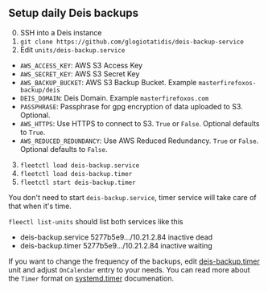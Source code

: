 ## Setup daily Deis backups

0. SSH into a Deis instance
1. `git clone https://github.com/glogiotatidis/deis-backup-service`
2. Edit `units/deis-backup.service`
  - `AWS_ACCESS_KEY`: AWS S3 Access Key
  - `AWS_SECRET_KEY`: AWS S3 Secret Key
  - `AWS_BACKUP_BUCKET`: AWS S3 Backup Bucket. Example `masterfirefoxos-backup/deis`
  - `DEIS_DOMAIN`: Deis Domain. Example `masterfirefoxos.com`
  - `PASSPHRASE`: Passphrase for gpg encryption of data uploaded to S3. Optional.
  - `AWS_HTTPS`: Use HTTPS to connect to S3. `True` or `False`. Optional defaults to `True`.
  - `AWS_REDUCED_REDUNDANCY`: Use AWS Reduced Redundancy. `True` or `False`. Optional defaults to `False`.
3. `fleetctl load deis-backup.service`
4. `fleetctl load deis-backup.timer`
5. `fleetctl start deis-backup.timer`

You don't need to start `deis-backup.service`, timer service will take care of that when it's time.

`fleectl list-units` should list both services like this

 - deis-backup.service		5277b5e9.../10.21.2.84	inactive	dead
 - deis-backup.timer		5277b5e9.../10.21.2.84	inactive	waiting


If you want to change the frequency of the backups, edit [deis-backup.timer](units/deis-backup.timer) unit and adjust `OnCalendar` entry to your needs. You can read more about the `Timer` format on [systemd.timer](http://www.freedesktop.org/software/systemd/man/systemd.timer.html) documenation.
